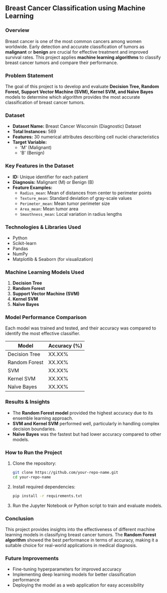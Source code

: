 
## **Breast Cancer Classification using Machine Learning**  

### **Overview**  
Breast cancer is one of the most common cancers among women worldwide. Early detection and accurate classification of tumors as **malignant** or **benign** are crucial for effective treatment and improved survival rates. This project applies **machine learning algorithms** to classify breast cancer tumors and compare their performance.  

### **Problem Statement**  
The goal of this project is to develop and evaluate **Decision Tree, Random Forest, Support Vector Machine (SVM), Kernel SVM, and Naïve Bayes** models to determine which algorithm provides the most accurate classification of breast cancer tumors.  

### **Dataset**  
- **Dataset Name:** Breast Cancer Wisconsin (Diagnostic) Dataset  
- **Total Instances:** 569  
- **Features:** 30 numerical attributes describing cell nuclei characteristics  
- **Target Variable:**  
  - 'M' (Malignant)  
  - 'B' (Benign)  

### **Key Features in the Dataset**  
- **ID:** Unique identifier for each patient  
- **Diagnosis:** Malignant (M) or Benign (B)  
- **Feature Examples:**  
  - `Radius_mean`: Mean of distances from center to perimeter points  
  - `Texture_mean`: Standard deviation of gray-scale values  
  - `Perimeter_mean`: Mean tumor perimeter size  
  - `Area_mean`: Mean tumor area  
  - `Smoothness_mean`: Local variation in radius lengths  

### **Technologies & Libraries Used**  
- Python  
- Scikit-learn  
- Pandas  
- NumPy  
- Matplotlib & Seaborn (for visualization)  

### **Machine Learning Models Used**  
1. **Decision Tree**  
2. **Random Forest**  
3. **Support Vector Machine (SVM)**  
4. **Kernel SVM**  
5. **Naïve Bayes**  

### **Model Performance Comparison**  
Each model was trained and tested, and their accuracy was compared to identify the most effective classifier.  

| Model          | Accuracy (%) |  
|---------------|-------------|  
| Decision Tree | XX.XX%      |  
| Random Forest | XX.XX%      |  
| SVM           | XX.XX%      |  
| Kernel SVM    | XX.XX%      |  
| Naïve Bayes   | XX.XX%      |  

### **Results & Insights**  
- The **Random Forest model** provided the highest accuracy due to its ensemble learning approach.  
- **SVM and Kernel SVM** performed well, particularly in handling complex decision boundaries.  
- **Naïve Bayes** was the fastest but had lower accuracy compared to other models.  

### **How to Run the Project**  
1. Clone the repository:  
   ```bash
   git clone https://github.com/your-repo-name.git
   cd your-repo-name
   ```  
2. Install required dependencies:  
   ```bash
   pip install -r requirements.txt
   ```  
3. Run the Jupyter Notebook or Python script to train and evaluate models.  

### **Conclusion**  
This project provides insights into the effectiveness of different machine learning models in classifying breast cancer tumors. The **Random Forest algorithm** showed the best performance in terms of accuracy, making it a suitable choice for real-world applications in medical diagnosis.  

### **Future Improvements**  
- Fine-tuning hyperparameters for improved accuracy  
- Implementing deep learning models for better classification performance  
- Deploying the model as a web application for easy accessibility  
